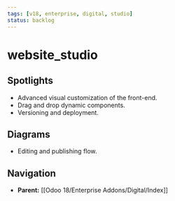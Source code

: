 ```yaml
---
tags: [v18, enterprise, digital, studio]
status: backlog
---
```

# website_studio

## Spotlights
- Advanced visual customization of the front-end.
- Drag and drop dynamic components.
- Versioning and deployment.

## Diagrams
- Editing and publishing flow.




## Navigation
- **Parent:** [[Odoo 18/Enterprise Addons/Digital/Index]]

